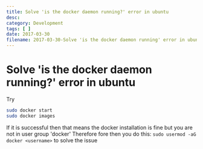 ```yaml
---
title: Solve 'is the docker daemon running?' error in ubuntu
desc: 
category: Development
tags: [ ]
date: 2017-03-30
filename: 2017-03-30-Solve 'is the docker daemon running' error in ubuntu
---
```


# Solve 'is the docker daemon running?' error in ubuntu
Try
```bash
sudo docker start
sudo docker images
```

If it is successful then that means the docker installation is fine but you are not in user group 'docker'
Therefore fore then you do this: `sudo usermod -aG docker <username>` to solve the issue

